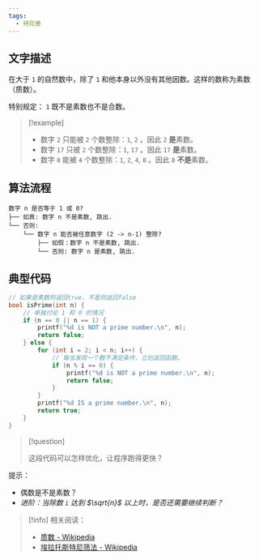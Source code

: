 ```yaml
---
tags:
  - 待完善
---
```


## 文字描述

在大于 `1` 的自然数中，除了 `1` 和他本身以外没有其他因数。这样的数称为素数（质数）。

特别规定： `1` 既不是素数也不是合数。

> [!example] 
> - 数字 `2` 只能被 `2` 个数整除：`1`, `2` 。因此 `2` **是**素数。
> - 数字 `17` 只被 `2` 个数整除：`1`, `17` 。因此 `17` **是**素数。
> - 数字 `8` 能被 `4` 个数整除：`1`, `2`, `4`, `8` 。因此 `8` **不是**素数。

## 算法流程

```
数字 n 是否等于 1 或 0?
├── 如真: 数字 n 不是素数, 跳出.
└── 否则:
	└── 数字 n 能否被任意数字 (2 -> n-1) 整除?
		├── 如假：数字 n 不是素数, 跳出.
		└── 否则: 数字 n 是素数, 跳出.
```

## 典型代码

```c
// 如果是素数则返回true，不是则返回false
bool isPrime(int n) {
	// 单独讨论 1 和 0 的情况
	if (n == 0 || n == 1) {
		printf("%d is NOT a prime number.\n", n);
		return false;
	} else {
		for (int i = 2; i < n; i++) {
			// 每当发现一个数不满足条件，立刻返回函数。
			if (n % i == 0) {
				printf("%d is NOT a prime number.\n", n);
				return false;
			}
		}
		printf("%d IS a prime number.\n", n);
		return true;
	}
}
```

>[!question] 
>
> 这段代码可以怎样优化，让程序跑得更快？

提示：

- 偶数是不是素数？
- *进阶：当除数 `i` 达到 $\sqrt{n}$ 以上时，是否还需要继续判断？*

> [!info] 
> 相关阅读：
> - [质数 - Wikipedia](https://zh.wikipedia.org/wiki/%E8%B4%A8%E6%95%B0)
> - [埃拉托斯特尼筛法 - Wikipedia](https://zh.wikipedia.org/wiki/%E5%9F%83%E6%8B%89%E6%89%98%E6%96%AF%E7%89%B9%E5%B0%BC%E7%AD%9B%E6%B3%95)